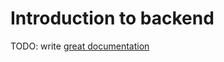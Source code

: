# Introduction to backend

TODO: write [great documentation](http://jacobian.org/writing/what-to-write/)
